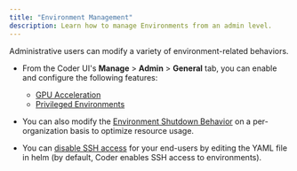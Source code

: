 ```yaml
---
title: "Environment Management"
description: Learn how to manage Environments from an admin level.
---
```


Administrative users can modify a variety of environment-related behaviors.

* From the Coder UI's **Manage** > **Admin** > **General** tab, you can enable
  and configure the following features:

  * [GPU Acceleration](gpu-acceleration.md)
  * [Privileged Environments](privileged.md)

* You can also modify the [Environment Shutdown
  Behavior](shutdown.md) on a per-organization basis to optimize
  resource usage.

* You can [disable SSH access](ssh-access.md) for your
  end-users by editing the YAML file in helm (by default, Coder enables SSH
  access to environments).

<children></children>
